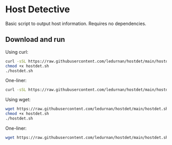 # Host Detective

Basic script to output host information. Requires no dependencies.

## Download and run

Using curl:
```bash
curl -sSL https://raw.githubusercontent.com/ledurnan/hostdet/main/hostdet.sh -o hostdet.sh
chmod +x hostdet.sh
./hostdet.sh
```

One-liner:
```bash
curl -sSL https://raw.githubusercontent.com/ledurnan/hostdet/main/hostdet.sh -o hostdet.sh && chmod +x hostdet.sh && ./hostdet.sh
```

Using wget:
```bash
wget https://raw.githubusercontent.com/ledurnan/hostdet/main/hostdet.sh -O hostdet.sh
chmod +x hostdet.sh
./hostdet.sh
```

One-liner:
```bash
wget https://raw.githubusercontent.com/ledurnan/hostdet/main/hostdet.sh -O hostdet.sh && chmod +x hostdet.sh && ./hostdet.sh
```